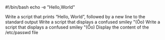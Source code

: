 #!/bin/bash
echo -e "Hello,World"

Write a script that prints “Hello, World”, followed by a new line to the standard output
Write a script that displays a confused smiley "(Ôo)
Write a script that displays a confused smiley "(Ôo)
Display the content of the /etc/passwd file
